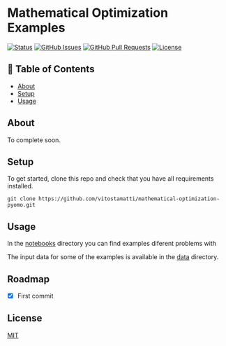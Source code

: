 
# Mathematical Optimization Examples


[![Status](https://img.shields.io/badge/status-active-success.svg)]()
[![GitHub Issues](https://img.shields.io/github/issues/vitostamatti/mathematical-optimization-pyomo.svg)](https://github.com/vitostamatti/mathematical-optimization-pyomo/issues)
[![GitHub Pull Requests](https://img.shields.io/github/issues-pr/vitostamatti/mathematical-optimization-pyomo.svg)](https://github.com/vitostamatti/mathematical-optimization-pyomo/pulls)
[![License](https://img.shields.io/badge/license-MIT-blue.svg)](/LICENSE)

## 📝 Table of Contents



- [About](#about)
- [Setup](#setup)
- [Usage](#usage)



## About <a name = "about"></a>

To complete soon.

## Setup <a name = "setup"></a>

To get started, clone this repo and check that you have all requirements installed.

```
git clone https://github.com/vitostamatti/mathematical-optimization-pyomo.git
``` 

## Usage <a name = "usage"></a>


In the [notebooks](/notebooks/) directory you can find examples diferent problems with


The input data for some of the examples
is available in the [data](/data/) directory.

## Roadmap

- [X] First commit


## License
[MIT](LICENSE.txt)